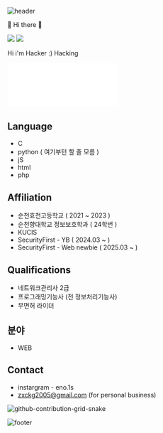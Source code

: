 ![header](https://capsule-render.vercel.app/api?type=waving&&color=#8A0829t&height=100&section=header&fontSize=90)


:wave: Hi there :wave:

<p>  
  <a href= https://velog.io/@r4v4g3r/posts target="_blank"><img src="https://img.shields.io/badge/R4V4G3R -430098?style=for-the-badge&logo=velog&logoColor=white"/></a> 
  <a href= https://www.instagram.com/eno.1s/ target="_blank"><img src="https://img.shields.io/badge/eno.1s-E4405F?style=for-the-badge&logo=Instagram&logoColor=white"/></a>
</p>

<p>
Hi i'm Hacker :) Hacking  
</p>

<img src="https://raw.githubusercontent.com/dkssud8150/github-stats-transparent/output/generated/languages.svg" width="49.2%" />

<!-- [![Top Langs](https://github-readme-stats.vercel.app/api/top-langs/?username=kekemak&layout=compact&theme=react)](https://github.com/anuraghazra/github-readme-stats) -->
<!-- [![solved.ac tier](http://mazassumnida.wtf/api/v2/generate_badge?boj=username)](https://solved.ac/cyb3r_syno) -->

## Language
* C
* python ( 여기부턴 할 줄 모름 )
* jS
* html
* php

## Affiliation  
* 순천효천고등학교 ( 2021 ~ 2023 )
* 순천향대학교 정보보호학과 ( 24학번 )
* KUCIS
* SecurityFirst - YB ( 2024.03 ~ )
* SecurityFirst - Web newbie ( 2025.03 ~ )


## Qualifications
* 네트워크관리사 2급 
* 프로그래밍기능사 (전 정보처리기능사)
* 무면허 라이더


## 분야
* WEB
 
## Contact  
* instargram - eno.1s
* zxckg2005@gmail.com (for personal business)

![github-contribution-grid-snake](https://user-images.githubusercontent.com/90142173/154796318-e529fdc7-2132-4ce7-8417-06b71cf02506.svg)

![footer](https://capsule-render.vercel.app/api?type=waving&&color=gradient&height=100&section=footer&fontSize=90)


